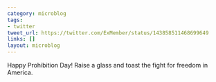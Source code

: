 ```yaml
---
category: microblog
tags:
- twitter
tweet_url: https://twitter.com/ExMember/status/143858511468699649
links: []
layout: microblog
---
```

Happy Prohibition Day! Raise a glass and toast the fight for freedom in America.
